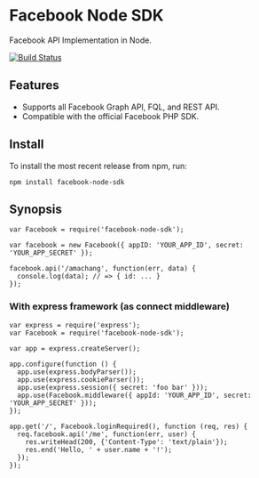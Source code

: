 # Facebook Node SDK

Facebook API Implementation in Node.

[![Build Status](https://secure.travis-ci.org/amachang/facebook-node-sdk.png)](http://travis-ci.org/amachang/facebook-node-sdk)

## Features

* Supports all Facebook Graph API, FQL, and REST API.
* Compatible with the official Facebook PHP SDK.

## Install

To install the most recent release from npm, run:

    npm install facebook-node-sdk

## Synopsis

    var Facebook = require('facebook-node-sdk');
    
    var facebook = new Facebook({ appID: 'YOUR_APP_ID', secret: 'YOUR_APP_SECRET' });
    
    facebook.api('/amachang', function(err, data) {
      console.log(data); // => { id: ... }
    });

### With express framework (as connect middleware)

    var express = require('express');
    var Facebook = require('facebook-node-sdk');
    
    var app = express.createServer();
    
    app.configure(function () {
      app.use(express.bodyParser());
      app.use(express.cookieParser());
      app.use(express.session({ secret: 'foo bar' }));
      app.use(Facebook.middleware({ appId: 'YOUR_APP_ID', secret: 'YOUR_APP_SECRET' }));
    });
    
    app.get('/', Facebook.loginRequired(), function (req, res) {
      req.facebook.api('/me', function(err, user) {
        res.writeHead(200, {'Content-Type': 'text/plain'});
        res.end('Hello, ' + user.name + '!');
      });
    });

